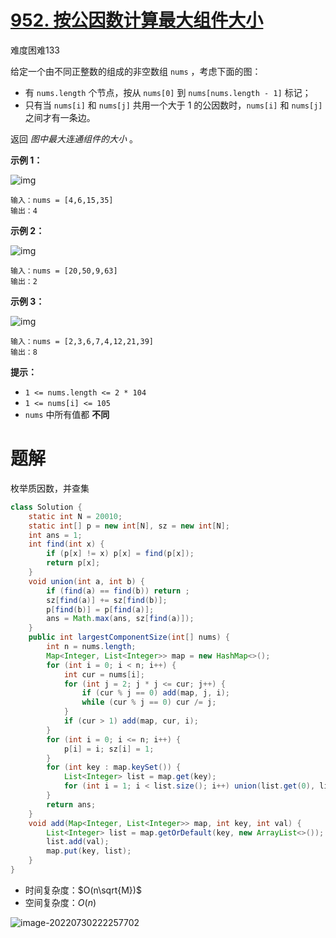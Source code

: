 # [952. 按公因数计算最大组件大小](https://leetcode.cn/problems/largest-component-size-by-common-factor/)

难度困难133

给定一个由不同正整数的组成的非空数组 `nums` ，考虑下面的图：

- 有 `nums.length` 个节点，按从 `nums[0]` 到 `nums[nums.length - 1]` 标记；
- 只有当 `nums[i]` 和 `nums[j]` 共用一个大于 1 的公因数时，`nums[i]` 和 `nums[j]`之间才有一条边。

返回 *图中最大连通组件的大小* 。

 



**示例 1：**

![img](https://madao33-static.oss-cn-hangzhou.aliyuncs.com/madao33blog/post/leetcode/ex1.png)

```
输入：nums = [4,6,15,35]
输出：4
```

**示例 2：**

![img](https://madao33-static.oss-cn-hangzhou.aliyuncs.com/madao33blog/post/leetcode/ex2.png)

```
输入：nums = [20,50,9,63]
输出：2
```

**示例 3：**

![img](https://madao33-static.oss-cn-hangzhou.aliyuncs.com/madao33blog/post/leetcode/ex3.png)

```
输入：nums = [2,3,6,7,4,12,21,39]
输出：8
```

 

**提示：**

- `1 <= nums.length <= 2 * 104`
- `1 <= nums[i] <= 105`
- `nums` 中所有值都 **不同**

# 题解

枚举质因数，并查集

```java
class Solution {
    static int N = 20010;
    static int[] p = new int[N], sz = new int[N];
    int ans = 1;
    int find(int x) {
        if (p[x] != x) p[x] = find(p[x]);
        return p[x];
    }
    void union(int a, int b) {
        if (find(a) == find(b)) return ;
        sz[find(a)] += sz[find(b)];
        p[find(b)] = p[find(a)];
        ans = Math.max(ans, sz[find(a)]);
    }
    public int largestComponentSize(int[] nums) {
        int n = nums.length;
        Map<Integer, List<Integer>> map = new HashMap<>();
        for (int i = 0; i < n; i++) {
            int cur = nums[i];
            for (int j = 2; j * j <= cur; j++) {
                if (cur % j == 0) add(map, j, i);
                while (cur % j == 0) cur /= j;
            }
            if (cur > 1) add(map, cur, i);
        }
        for (int i = 0; i <= n; i++) {
            p[i] = i; sz[i] = 1;
        }
        for (int key : map.keySet()) {
            List<Integer> list = map.get(key);
            for (int i = 1; i < list.size(); i++) union(list.get(0), list.get(i));
        }
        return ans;
    }
    void add(Map<Integer, List<Integer>> map, int key, int val) {
        List<Integer> list = map.getOrDefault(key, new ArrayList<>());
        list.add(val);
        map.put(key, list);
    }
}
```

* 时间复杂度：$O(n\sqrt{M})$
* 空间复杂度：$O(n)$

![image-20220730222257702](https://madao33-static.oss-cn-hangzhou.aliyuncs.com/madao33blog/post/leetcode/image-20220730222257702.png)